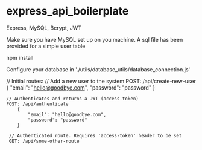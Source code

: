 # express_api_boilerplate
Express, MySQL, Bcrypt, JWT


Make sure you have MySQL set up on you machine. A sql file has been provided for a simple user table


npm install


Configure your database in './utils/database_utils/database_connection.js' 

// Initial routes:
    // Add a new user to the system
    POST: /api/create-new-user
        {
            "email": "hello@goodbye.com",
            "password": "password"
        }
        
    // Authenticates and returns a JWT (access-token)
    POST: /api/authenticate
        {
            "email": "hello@goodbye.com",
            "password": "password"
        }
        
     // Authenticated route. Requires 'access-token' header to be set   
     GET: /api/some-other-route
